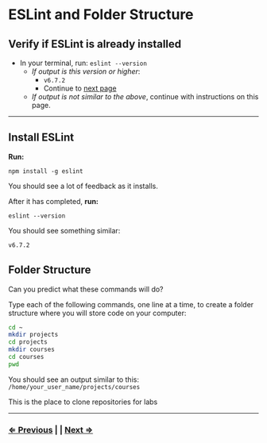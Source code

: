 # ESLint and Folder Structure

## Verify if ESLint is already installed

- In your terminal, run: `eslint --version`
  - *If output is this version or higher*:
    - `v6.7.2`
    - Continue to [next page](./10-vscode.md)
  - *If output is not similar to the above*, continue with instructions on this page.

---

## Install ESLint

**Run:**

`npm install -g eslint`

You should see a lot of feedback as it installs.

After it has completed,  **run:**

`eslint --version`

You should see something similar:

```bash
v6.7.2
```

## Folder Structure

Can you predict what these commands will do?

Type each of the following commands, one line at a time, to create a folder structure where you will store code on your computer:

```bash
cd ~
mkdir projects
cd projects
mkdir courses
cd courses
pwd
```

You should see an output similar to this:
`/home/your_user_name/projects/courses`

This is the place to clone repositories for labs

---

### [⇐ Previous](./8-live-server.md) | | [Next ⇒](./10-vscode.md)
